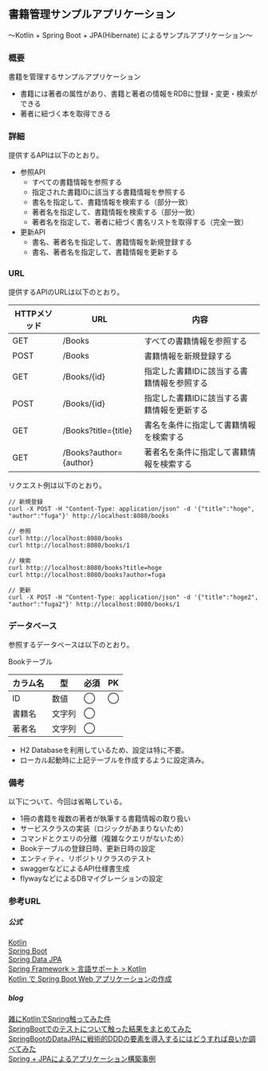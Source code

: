 ## 書籍管理サンプルアプリケーション
〜Kotlin + Spring Boot + JPA(Hibernate) によるサンプルアプリケーション〜

### 概要
書籍を管理するサンプルアプリケーション
- 書籍には著者の属性があり、書籍と著者の情報をRDBに登録・変更・検索ができる
- 著者に紐づく本を取得できる

### 詳細
提供するAPIは以下のとおり。
- 参照API
  - すべての書籍情報を参照する
  - 指定された書籍IDに該当する書籍情報を参照する
  - 書名を指定して、書籍情報を検索する（部分一致）
  - 著者名を指定して、書籍情報を検索する（部分一致）
  - 著者名を指定して、著者に紐づく書名リストを取得する（完全一致）
- 更新API
  - 書名、著者名を指定して、書籍情報を新規登録する
  - 書名、著者名を指定して、書籍情報を更新する

### URL
提供するAPIのURLは以下のとおり。

|HTTPメソッド  |URL  |内容  |
|---|---|---|
|GET  |/Books  |すべての書籍情報を参照する  |
|POST  |/Books  |書籍情報を新規登録する  |
|GET  |/Books/{id}  |指定した書籍IDに該当する書籍情報を参照する  |
|POST  |/Books/{id}  |指定した書籍IDに該当する書籍情報を更新する  |
|GET  |/Books?title={title}  |書名を条件に指定して書籍情報を検索する  |
|GET  |/Books?author={author}  |著者名を条件に指定して書籍情報を検索する  |

リクエスト例は以下のとおり。
```
// 新規登録
curl -X POST -H "Content-Type: application/json" -d '{"title":"hoge", "author":"fuga"}' http://localhost:8080/books

// 参照
curl http://localhost:8080/books
curl http://localhost:8080/books/1

// 検索
curl http://localhost:8080/books?title=hoge
curl http://localhost:8080/books?author=fuga

// 更新
curl -X POST -H "Content-Type: application/json" -d '{"title":"hoge2", "author":"fuga2"}' http://localhost:8080/books/1
```

### データベース
参照するデータベースは以下のとおり。  

Bookテーブル

|カラム名  |型  |必須  |PK  |
|---|---|---|---|
|ID  |数値  |◯  |◯|
|書籍名  |文字列  |◯  ||
|著者名  |文字列  |◯  ||

- H2 Databaseを利用しているため、設定は特に不要。
- ローカル起動時に上記テーブルを作成するように設定済み。

### 備考
以下について、今回は省略している。
- 1冊の書籍を複数の著者が執筆する書籍情報の取り扱い
- サービスクラスの実装（ロジックがあまりないため）
- コマンドとクエリの分離（複雑なクエリがないため）
- Bookテーブルの登録日時、更新日時の設定
- エンティティ、リポジトリクラスのテスト
- swaggerなどによるAPI仕様書生成
- flywayなどによるDBマイグレーションの設定

### 参考URL
##### 公式
[Kotlin](https://kotlinlang.org/)  
[Spring Boot](https://spring.io/projects/spring-boot)  
[Spring Data JPA](https://spring.io/projects/spring-data-jpa)  
[Spring Framework > 言語サポート > Kotlin](https://spring.pleiades.io/spring-framework/docs/current/reference/html/languages.html#languages)  
[Kotlin で Spring Boot Web アプリケーションの作成](https://spring.pleiades.io/guides/tutorials/spring-boot-kotlin/)  

##### blog
[雑にKotlinでSpring触ってみた件](https://blog.morifuji-is.ninja/post/2020-04-29/)  
[SpringBootでのテストについて触った結果をまとめてみた](https://blog.morifuji-is.ninja/post/2020-07-23/)  
[SpringBootのDataJPAに戦術的DDDの要素を導入するにはどうすれば良いか調べてみた](https://blog.morifuji-is.ninja/post/2021-04-23/)  
[Spring + JPAによるアプリケーション構築事例](https://medium.com/finatext/example-of-application-building-with-spring-jpa-6e52d456f5cd)  
